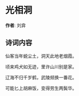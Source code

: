 # 光相洞

**作者**: 刘弇

## 诗词内容

仙客当年蜕尘土，洞天此地老烟霞。

顷来鸡犬如无迹，里许山川别是家。

辽海不归千岁鹤，武陵频换一番花。

可能匕上胡麻饭，变得劳生两鬓华。

